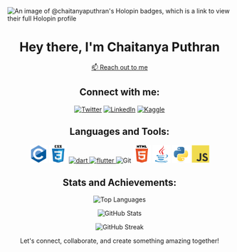![An image of @chaitanyaputhran's Holopin badges, which is a link to view their full Holopin profile](https://holopin.me/chaitanyaputhran)
<h1 align="center">Hey there, I'm Chaitanya Puthran </h1>

<p align="center">
  <a href="mailto:chaitanyaputhran4@gmail.com">📫 Reach out to me</a>
</p>

<h2 align="center">Connect with me:</h2>
<p align="center">
  <a href="https://twitter.com/chaiputhran_" target="_blank"><img src="https://raw.githubusercontent.com/rahuldkjain/github-profile-readme-generator/master/src/images/icons/Social/twitter.svg" alt="Twitter" width="30" /></a>
  <a href="https://linkedin.com/in/chaitanya-puthran-366079238" target="_blank"><img src="https://raw.githubusercontent.com/rahuldkjain/github-profile-readme-generator/master/src/images/icons/Social/linked-in-alt.svg" alt="LinkedIn" width="30" /></a>
  <a href="https://kaggle.com/chaitanyaputhran" target="_blank"><img src="https://raw.githubusercontent.com/rahuldkjain/github-profile-readme-generator/master/src/images/icons/Social/kaggle.svg" alt="Kaggle" width="30" /></a>

</p>

<h2 align="center">Languages and Tools:</h2>
<p align="center">
  <img src="https://raw.githubusercontent.com/devicons/devicon/master/icons/c/c-original.svg" alt="C" width="40" height="40"/>
  <img src="https://raw.githubusercontent.com/devicons/devicon/master/icons/css3/css3-original-wordmark.svg" alt="CSS3" width="40" height="40"/>
     <a href="https://dart.dev" target="_blank" rel="noreferrer"> <img src="https://www.vectorlogo.zone/logos/dartlang/dartlang-icon.svg" alt="dart" width="40" height="40"/> </a>
  </a>
  <a href="https://flutter.dev" target="_blank" rel="noreferrer">
    <img src="https://www.vectorlogo.zone/logos/flutterio/flutterio-icon.svg" alt="flutter" width="40" height="40"/>
  </a>
  <img src="https://www.vectorlogo.zone/logos/git-scm/git-scm-icon.svg" alt="Git" width="40" height="40"/>
  <img src="https://raw.githubusercontent.com/devicons/devicon/master/icons/html5/html5-original-wordmark.svg" alt="HTML5" width="40" height="40"/>
  <img src="https://raw.githubusercontent.com/devicons/devicon/master/icons/java/java-original.svg" alt="Java" width="40" height="40"/>
  <img src="https://raw.githubusercontent.com/devicons/devicon/master/icons/python/python-original.svg" alt="Python" width="40" height="40"/>
  <img src="https://raw.githubusercontent.com/devicons/devicon/master/icons/javascript/javascript-original.svg" alt="JavaScript" width="40" height="40"/>
</p>

<h2 align="center">Stats and Achievements:</h2>
<p align="center">
  <img src="https://github-readme-stats.vercel.app/api/top-langs?username=chaitanyaputhran&show_icons=true&locale=en&&theme=highcontrast&layout=compact" alt="Top Languages" />
</p>

<p align="center">
  <img src="https://github-readme-stats.vercel.app/api?username=chaitanyaputhran&show_icons=true&locale=en&&theme=highcontrast" alt="GitHub Stats" />
</p>

<p align="center">
  <img src="https://github-readme-streak-stats.herokuapp.com/?user=chaitanyaputhran&&theme=highcontrast" alt="GitHub Streak" />
</p>

<p align="center">Let's connect, collaborate, and create something amazing together!</p>
